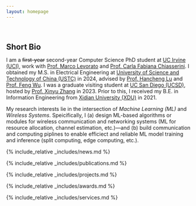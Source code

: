 ```yaml
---
layout: homepage
---
```


<h1 id="about-me"></h1>

<h2 style="margin: 60px 0px 10px;">Short Bio</h2>

[//]: # ( I worked as a research intern with [Prof. Hamid Sadjadpour]&#40;https://users.soe.ucsc.edu/~hamid/&#41; and [Prof. Zouheir Rezki]&#40;https://sites.google.com/site/zouheirrezki/home?authuser=0&#41; at [UC Santa Cruz &#40;UCSC&#41;]&#40;https://engineering.ucsc.edu/departments/electrical-and-computer-engineering/&#41; in 2022.)
I am a ~~first-year~~ second-year Computer Science PhD student at [UC Irvine (UCI)](https://ics.uci.edu/), work with [Prof. Marco Levorato](https://iasl.ics.uci.edu/people/marco-levorato/) and [Prof. Carla Fabiana Chiasserini](https://www.telematica.polito.it/member/carla-fabiana-chiasserini/). I obtained my M.S. in Electrical Engineering at [University of Science and Technology of China (USTC)](https://en.ustc.edu.cn) in 2024, advised by [Prof. Hancheng Lu](http://staff.ustc.edu.cn/~hclu) and [Prof. Feng Wu](https://scholar.google.com/citations?hl=zh-CN&user=5bInRDEAAAAJ).  I was a graduate visiting student at [UC San Diego (UCSD)](https://ece.ucsd.edu/), hosted by [Prof. Xinyu Zhang](http://xyzhang.ucsd.edu/) in 2023. Prior to this, I received my B.E. in Information Engineering from [Xidian University (XDU)](https://en.xidian.edu.cn/) in 2021. 

My research interests lie in the intersection of *Machine Learning (ML)* and *Wireless Systems*. Speicifically, I (a) design ML-based algorithms or modules for wireless communication and networking systems (ML for resource allocation, channel estimation, etc.)—and (b) build communication and computing piplines to enable efficiect and reliable ML model training and inference (split computing, edge computing, etc.).


{% include_relative _includes/news.md %}

{% include_relative _includes/publications.md %}

{% include_relative _includes/projects.md %}

{% include_relative _includes/awards.md %}

{% include_relative _includes/services.md %}



